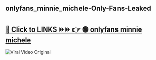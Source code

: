 
 ## onlyfans_minnie_michele-Only-Fans-Leaked

# <h2><a href="https://clipsfans.com/onlyfans_minnie_michele&ref=git">🔗 Click to LINKS ⏩⏩ 👉 🟢 onlyfans minnie michele </a></h2>

<a href="https://clipsfans.com/onlyfans_minnie_michele&ref=git" rel="nofollow" data-target="animated-image.originalLink"><img src="https://i.ibb.co.com/xMMVF88/686577567.gif" alt="Viral Video Original" style="max-width: 100%; display: inline-block;" data-target="animated-image.originalImage"></a>
